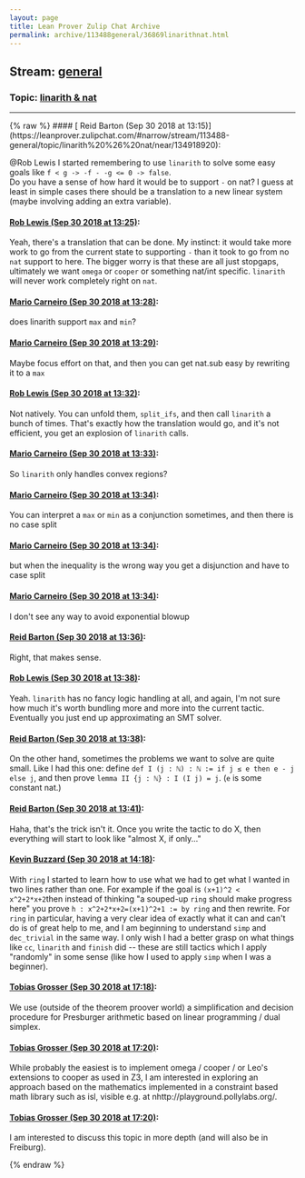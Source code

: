 ```yaml
---
layout: page
title: Lean Prover Zulip Chat Archive 
permalink: archive/113488general/36869linarithnat.html
---
```


## Stream: [general](https://leanprover-community.github.io/archive/113488general/index.html)
### Topic: [linarith & nat](https://leanprover-community.github.io/archive/113488general/36869linarithnat.html)

---

<base href="https://leanprover.zulipchat.com">
{% raw %}
#### [ Reid Barton (Sep 30 2018 at 13:15)](https://leanprover.zulipchat.com/#narrow/stream/113488-general/topic/linarith%20%26%20nat/near/134918920):
<p><span class="user-mention" data-user-id="110596">@Rob Lewis</span> I started remembering to use <code>linarith</code> to solve some easy goals like <code>f &lt; g -&gt; -f - -g &lt;= 0 -&gt; false</code>.<br>
Do you have a sense of how hard it would be to support <code>-</code> on nat? I guess at least in simple cases there should be a translation to a new linear system (maybe involving adding an extra variable).</p>

#### [ Rob Lewis (Sep 30 2018 at 13:25)](https://leanprover.zulipchat.com/#narrow/stream/113488-general/topic/linarith%20%26%20nat/near/134919195):
<p>Yeah, there's a translation that can be done. My instinct: it would take more work to go from the current state to supporting <code>-</code> than it took to go from no <code>nat</code> support to here. The bigger worry is that these are all just stopgaps, ultimately we want <code>omega</code> or <code>cooper</code> or something nat/int specific. <code>linarith</code> will never work completely right on <code>nat</code>.</p>

#### [ Mario Carneiro (Sep 30 2018 at 13:28)](https://leanprover.zulipchat.com/#narrow/stream/113488-general/topic/linarith%20%26%20nat/near/134919295):
<p>does linarith support <code>max</code> and <code>min</code>?</p>

#### [ Mario Carneiro (Sep 30 2018 at 13:29)](https://leanprover.zulipchat.com/#narrow/stream/113488-general/topic/linarith%20%26%20nat/near/134919307):
<p>Maybe focus effort on that, and then you can get nat.sub easy by rewriting it to a <code>max</code></p>

#### [ Rob Lewis (Sep 30 2018 at 13:32)](https://leanprover.zulipchat.com/#narrow/stream/113488-general/topic/linarith%20%26%20nat/near/134919411):
<p>Not natively. You can unfold them, <code>split_ifs</code>, and then call <code>linarith</code> a bunch of times. That's exactly how the translation would go, and it's not efficient, you get an explosion of <code>linarith</code> calls.</p>

#### [ Mario Carneiro (Sep 30 2018 at 13:33)](https://leanprover.zulipchat.com/#narrow/stream/113488-general/topic/linarith%20%26%20nat/near/134919422):
<p>So <code>linarith</code> only handles convex regions?</p>

#### [ Mario Carneiro (Sep 30 2018 at 13:34)](https://leanprover.zulipchat.com/#narrow/stream/113488-general/topic/linarith%20%26%20nat/near/134919468):
<p>You can interpret a <code>max</code> or <code>min</code> as a conjunction sometimes, and then there is no case split</p>

#### [ Mario Carneiro (Sep 30 2018 at 13:34)](https://leanprover.zulipchat.com/#narrow/stream/113488-general/topic/linarith%20%26%20nat/near/134919470):
<p>but when the inequality is the wrong way you get a disjunction and have to case split</p>

#### [ Mario Carneiro (Sep 30 2018 at 13:34)](https://leanprover.zulipchat.com/#narrow/stream/113488-general/topic/linarith%20%26%20nat/near/134919471):
<p>I don't see any way to avoid exponential blowup</p>

#### [ Reid Barton (Sep 30 2018 at 13:36)](https://leanprover.zulipchat.com/#narrow/stream/113488-general/topic/linarith%20%26%20nat/near/134919525):
<p>Right, that makes sense.</p>

#### [ Rob Lewis (Sep 30 2018 at 13:38)](https://leanprover.zulipchat.com/#narrow/stream/113488-general/topic/linarith%20%26%20nat/near/134919571):
<p>Yeah. <code>linarith</code> has no fancy logic handling at all, and again, I'm not sure how much it's worth bundling more and more into the current tactic. Eventually you just end up approximating an SMT solver.</p>

#### [ Reid Barton (Sep 30 2018 at 13:38)](https://leanprover.zulipchat.com/#narrow/stream/113488-general/topic/linarith%20%26%20nat/near/134919572):
<p>On the other hand, sometimes the problems we want to solve are quite small. Like I had this one: define <code>def I (j : ℕ) : ℕ := if j ≤ e then e - j else j</code>, and then prove <code>lemma II {j : ℕ} : I (I j) = j</code>. (<code>e</code> is some constant nat.)</p>

#### [ Reid Barton (Sep 30 2018 at 13:41)](https://leanprover.zulipchat.com/#narrow/stream/113488-general/topic/linarith%20%26%20nat/near/134919620):
<p>Haha, that's the trick isn't it. Once you write the tactic to do X, then everything will start to look like "almost X, if only..."</p>

#### [ Kevin Buzzard (Sep 30 2018 at 14:18)](https://leanprover.zulipchat.com/#narrow/stream/113488-general/topic/linarith%20%26%20nat/near/134920648):
<p>With <code>ring</code> I started to learn how to use what we had to get what I wanted in two lines rather than one. For example if the goal is <code>(x+1)^2 &lt; x^2+2*x+2</code>then instead of thinking "a souped-up <code>ring</code> should make progress here" you prove <code>h : x^2+2*x+2=(x+1)^2+1 := by ring</code> and then rewrite. For <code>ring</code> in particular, having a very clear idea of exactly what it can and can't do is of great help to me, and I am beginning to understand <code>simp</code> and <code>dec_trivial</code> in the same way. I only wish I had a better grasp on what things like <code>cc</code>, <code>linarith</code> and <code>finish</code> did -- these are still tactics which I apply "randomly" in some sense (like how I used to apply <code>simp</code> when I was a beginner).</p>

#### [ Tobias Grosser (Sep 30 2018 at 17:18)](https://leanprover.zulipchat.com/#narrow/stream/113488-general/topic/linarith%20%26%20nat/near/134926271):
<p>We use (outside of the theorem proover world) a simplification and decision procedure for Presburger arithmetic based on linear programming / dual simplex.</p>

#### [ Tobias Grosser (Sep 30 2018 at 17:20)](https://leanprover.zulipchat.com/#narrow/stream/113488-general/topic/linarith%20%26%20nat/near/134926325):
<p>While probably the easiest is to implement omega / cooper / or Leo's extensions to cooper as used in Z3, I am interested in exploring an approach based on the mathematics implemented in a constraint based math library such as isl, visible e.g. at nhttp://playground.pollylabs.org/.</p>

#### [ Tobias Grosser (Sep 30 2018 at 17:20)](https://leanprover.zulipchat.com/#narrow/stream/113488-general/topic/linarith%20%26%20nat/near/134926332):
<p>I am interested to discuss this topic in more depth (and will also be in Freiburg).</p>


{% endraw %}
